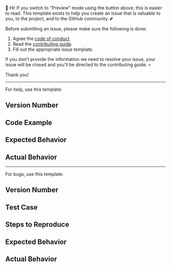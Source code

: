 :wave: Hi! If you switch to "Preview" mode using the button above, this is easier to read. This template exists to help you create an issue that is valuable to you, to the project, and to the GitHub community. :two_hearts:

Before submitting an issue, please make sure the following is done:

1. Agree the [code of conduct](/.github/CODE_OF_CONDUCT.md).
2. Read the [contributing guide](/.github/CONTRIBUTING.md).
3. Fill out the appropriate issue template.

If you don't provide the information we need to resolve your issue, your issue will be closed and you'll be directed to the contributing guide. :skull:

Thank you!

---

For help, use this template:

## Version Number

## Code Example

## Expected Behavior

## Actual Behavior

---

For bugs, use this template:

## Version Number

## Test Case

## Steps to Reproduce

## Expected Behavior

## Actual Behavior
